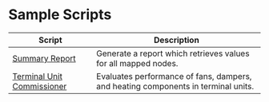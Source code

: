 # Sample Scripts

| Script | Description |
| - | - |
| [Summary Report](./SummaryReport.java) | Generate a report which retrieves values for all mapped nodes. |
| [Terminal Unit Commissioner](https://github.com/automatic-controls/terminal-unit-script) | Evaluates performance of fans, dampers, and heating components in terminal units. |